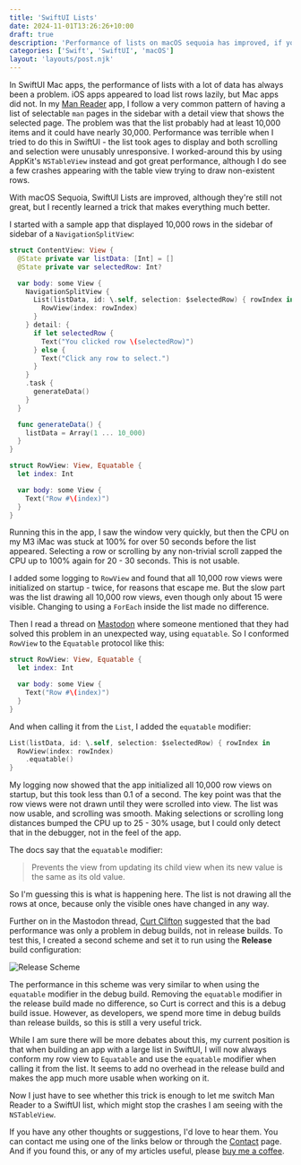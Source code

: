 ```yaml
---
title: 'SwiftUI Lists'
date: 2024-11-01T13:26:26+10:00
draft: true
description: 'Performance of lists on macOS sequoia has improved, if you set them up right.'
categories: ['Swift', 'SwiftUI', 'macOS']
layout: 'layouts/post.njk'
---
```


In SwiftUI Mac apps, the performance of lists with a lot of data has always been a problem. iOS apps appeared to load list rows lazily, but Mac apps did not. In my [Man Reader][1] app, I follow a very common pattern of having a list of selectable `man` pages in the sidebar with a detail view that shows the selected page. The problem was that the list probably had at least 10,000 items and it could have nearly 30,000. Performance was terrible when I tried to do this in SwiftUI - the list took ages to display and both scrolling and selection were unusably unresponsive. I worked-around this by using AppKit's `NSTableView` instead and got great performance, although I do see a few crashes appearing with the table view trying to draw non-existent rows.

With macOS Sequoia, SwiftUI Lists are improved, although they're still not great, but I recently learned a trick that makes everything much better.

<!--more-->

I started with a sample app that displayed 10,000 rows in the sidebar of sidebar of a `NavigationSplitView`:

```swift
struct ContentView: View {
  @State private var listData: [Int] = []
  @State private var selectedRow: Int?

  var body: some View {
    NavigationSplitView {
      List(listData, id: \.self, selection: $selectedRow) { rowIndex in
        RowView(index: rowIndex)
      }
    } detail: {
      if let selectedRow {
        Text("You clicked row \(selectedRow)")
      } else {
        Text("Click any row to select.")
      }
    }
    .task {
      generateData()
    }
  }

  func generateData() {
    listData = Array(1 ... 10_000)
  }
}

struct RowView: View, Equatable {
  let index: Int

  var body: some View {
    Text("Row #\(index)")
  }
}
```

Running this in the app, I saw the window very quickly, but then the CPU on my M3 iMac was stuck at 100% for over 50 seconds before the list appeared. Selecting a row or scrolling by any non-trivial scroll zapped the CPU up to 100% again for 20 - 30 seconds. This is not usable.

I added some logging to `RowView` and found that all 10,000 row views were initialized on startup - twice, for reasons that escape me. But the slow part was the list drawing all 10,000 row views, even though only about 15 were visible. Changing to using a `ForEach` inside the list made no difference.

Then I read a thread on [Mastodon][2] where someone mentioned that they had solved this problem in an unexpected way, using `equatable`. So I conformed `RowView` to the `Equatable` protocol like this:

```swift
struct RowView: View, Equatable {
  let index: Int

  var body: some View {
    Text("Row #\(index)")
  }
}
```

And when calling it from the `List`, I added the `equatable` modifier:

```swift
List(listData, id: \.self, selection: $selectedRow) { rowIndex in
  RowView(index: rowIndex)
    .equatable()
}
```

My logging now showed that the app initialized all 10,000 row views on startup, but this took less than 0.1 of a second. The key point was that the row views were not drawn until they were scrolled into view. The list was now usable, and scrolling was smooth. Making selections or scrolling long distances bumped the CPU up to 25 - 30% usage, but I could only detect that in the debugger, not in the feel of the app.

The docs say that the `equatable` modifier:

> Prevents the view from updating its child view when its new value is the same as its old value.

So I'm guessing this is what is happening here. The list is not drawing all the rows at once, because only the visible ones have changed in any way.

Further on in the Mastodon thread, [Curt Clifton][3] suggested that the bad performance was only a problem in debug builds, not in release builds. To test this, I created a second scheme and set it to run using the **Release** build configuration:

![Release Scheme][i1]

The performance in this scheme was very similar to when using the `equatable` modifier in the debug build. Removing the `equatable` modifier in the release build made no difference, so Curt is correct and this is a debug build issue. However, as developers, we spend more time in debug builds than release builds, so this is still a very useful trick.

While I am sure there will be more debates about this, my current position is that when building an app with a large list in SwiftUI, I will now always conform my row view to `Equatable` and use the `equatable` modifier when calling it from the list. It seems to add no overhead in the release build and makes the app much more usable when working on it.

Now I just have to see whether this trick is enough to let me switch Man Reader to a SwiftUI list, which might stop the crashes I am seeing with the `NSTableView`.

If you have any other thoughts or suggestions, I'd love to hear them. You can contact me using one of the links below or through the [Contact][contact] page. And if you found this, or any of my articles useful, please [buy me a coffee][kofi].

[contact]: /contact/
[kofi]: https://ko-fi.com/trozware
[1]: /manreader/
[2]: https://iosdev.space/@babbage/113223944895124685
[3]: https://indieweb.social/@curtclifton/113273571392595819
[i1]: /images/2024/release_scheme.png
